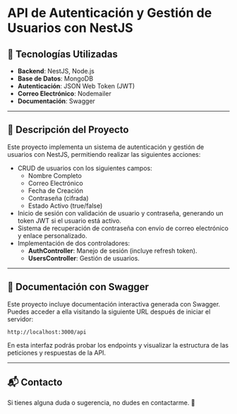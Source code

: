 # **API de Autenticación y Gestión de Usuarios con NestJS**

## **📌 Tecnologías Utilizadas**
- **Backend**: NestJS, Node.js  
- **Base de Datos**: MongoDB  
- **Autenticación**: JSON Web Token (JWT)  
- **Correo Electrónico**: Nodemailer  
- **Documentación**: Swagger  

---

## **📜 Descripción del Proyecto**
Este proyecto implementa un sistema de autenticación y gestión de usuarios con NestJS, permitiendo realizar las siguientes acciones:

- CRUD de usuarios con los siguientes campos:
  - Nombre Completo
  - Correo Electrónico
  - Fecha de Creación
  - Contraseña (cifrada)
  - Estado Activo (true/false)
- Inicio de sesión con validación de usuario y contraseña, generando un token JWT si el usuario está activo.
- Sistema de recuperación de contraseña con envío de correo electrónico y enlace personalizado.
- Implementación de dos controladores:
  - **AuthController**: Manejo de sesión (incluye refresh token).
  - **UsersController**: Gestión de usuarios.

---

## 📖 **Documentación con Swagger**
Este proyecto incluye documentación interactiva generada con Swagger. Puedes acceder a ella visitando la siguiente URL después de iniciar el servidor:

```
http://localhost:3000/api
```

En esta interfaz podrás probar los endpoints y visualizar la estructura de las peticiones y respuestas de la API.

---

## 📬 **Contacto**
Si tienes alguna duda o sugerencia, no dudes en contactarme. 🚀
